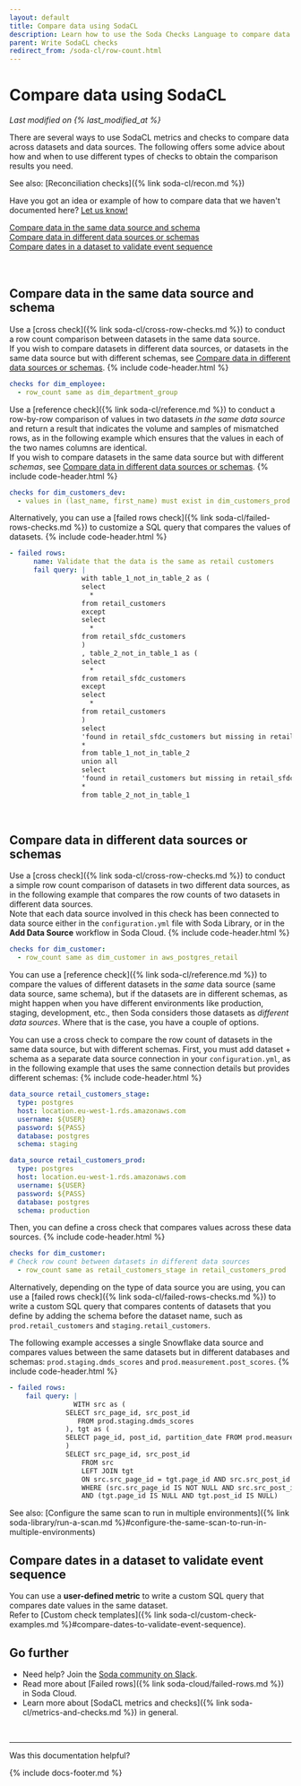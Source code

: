 ```yaml
---
layout: default
title: Compare data using SodaCL
description: Learn how to use the Soda Checks Language to compare data across datasets in the same, or different, data sources.
parent: Write SodaCL checks
redirect_from: /soda-cl/row-count.html
---
```


# Compare data using SodaCL  
*Last modified on {% last_modified_at %}*

There are several ways to use SodaCL metrics and checks to compare data across datasets and data sources. The following offers some advice about how and when to use different types of checks to obtain the comparison results you need.

See also: [Reconciliation checks]({% link soda-cl/recon.md %})

Have you got an idea or example of how to compare data that we haven't documented here? <a href="https://github.com/sodadata/docs/issues" target="_blank">Let us know!</a> 

[Compare data in the same data source and schema](#compare-data-in-the-same-data-source-and-schema)<br />
[Compare data in different data sources or schemas](#compare-data-in-different-data-sources-or-schemas)<br />
[Compare dates in a dataset to validate event sequence](#compare-dates-in-a-dataset-to-validate-event-sequence)<br />
<br />
<br />


## Compare data in the same data source and schema

Use a [cross check]({% link soda-cl/cross-row-checks.md %}) to conduct a row count comparison between datasets in the same data source. <br /> 
If you wish to compare datasets in different data sources, or datasets in the same data source but with different schemas, see [Compare data in different data sources or schemas](#compare-data-in-different-data-sources-or-schemas).
{% include code-header.html %}
```yaml
checks for dim_employee:
  - row_count same as dim_department_group
```

Use a [reference check]({% link soda-cl/reference.md %}) to conduct a row-by-row comparison of values in two datasets _in the same data source_ and return a result that indicates the volume and samples of mismatched rows, as in the following example which ensures that the values in each of the two names columns are identical.<br />
If you wish to compare datasets in the same data source but with different _schemas_, see [Compare data in different data sources or schemas](#compare-data-in-different-data-sources-or-schemas).
{% include code-header.html %}
```yaml
checks for dim_customers_dev:
  - values in (last_name, first_name) must exist in dim_customers_prod (last_name, first_name)
```

Alternatively, you can use a [failed rows check]({% link soda-cl/failed-rows-checks.md %}) to customize a SQL query that compares the values of datasets.
{% include code-header.html %}
```yaml
- failed rows:
      name: Validate that the data is the same as retail customers
      fail query: |
                  with table_1_not_in_table_2 as (
                  select
                    *
                  from retail_customers
                  except
                  select
                    *
                  from retail_sfdc_customers
                  )
                  , table_2_not_in_table_1 as (
                  select
                    *
                  from retail_sfdc_customers
                  except
                  select
                    *
                  from retail_customers
                  )
                  select
                  'found in retail_sfdc_customers but missing in retail_customers' as directionality,
                  *
                  from table_1_not_in_table_2
                  union all
                  select
                  'found in retail_customers but missing in retail_sfdc_customers' as directionality,
                  *
                  from table_2_not_in_table_1
```

<br />

## Compare data in different data sources or schemas

Use a [cross check]({% link soda-cl/cross-row-checks.md %}) to conduct a simple row count comparison of datasets in two different data sources, as in the following example that compares the row counts of two datasets in different data sources. <br />
Note that each data source involved in this check has been connected to data source either in the `configuration.yml` file with Soda Library, or in the **Add Data Source** workflow in Soda Cloud.
{% include code-header.html %}
```yaml
checks for dim_customer:
  - row_count same as dim_customer in aws_postgres_retail
```

You can use a [reference check]({% link soda-cl/reference.md %}) to compare the values of different datasets in the _same_ data source (same data source, same schema), but if the datasets are in different schemas, as might happen when you have different environments like production, staging, development, etc., then Soda considers those datasets as _different data sources_. Where that is the case, you have a couple of options.

You can use a cross check to compare the row count of datasets in the same data source, but with different schemas. First, you must add dataset + schema as a separate data source connection in your `configuration.yml`, as in the following example that uses the same connection details but provides different schemas:
{% include code-header.html %}
```yaml
data_source retail_customers_stage:
  type: postgres
  host: location.eu-west-1.rds.amazonaws.com
  username: ${USER}
  password: ${PASS}
  database: postgres
  schema: staging

data_source retail_customers_prod:
  type: postgres
  host: location.eu-west-1.rds.amazonaws.com
  username: ${USER}
  password: ${PASS}
  database: postgres
  schema: production
```
Then, you can define a cross check that compares values across these data sources.
{% include code-header.html %}
```yaml
checks for dim_customer:
# Check row count between datasets in different data sources
  - row_count same as retail_customers_stage in retail_customers_prod
```

Alternatively, depending on the type of data source you are using, you can use a [failed rows check]({% link soda-cl/failed-rows-checks.md %}) to write a custom SQL query that compares contents of datasets that you define by adding the schema before the dataset name, such as `prod.retail_customers` and `staging.retail_customers`. 

The following example accesses a single Snowflake data source and compares values between the same datasets but in different databases and schemas: `prod.staging.dmds_scores` and `prod.measurement.post_scores`.
{% include code-header.html %}
```yaml
- failed rows:
    fail query: |
                WITH src as (
              SELECT src_page_id, src_post_id
                 FROM prod.staging.dmds_scores
              ), tgt as (
              SELECT page_id, post_id, partition_date FROM prod.measurement.post_scores
              )
              SELECT src_page_id, src_post_id
                  FROM src
                  LEFT JOIN tgt
                  ON src.src_page_id = tgt.page_id AND src.src_post_id = tgt.post_id
                  WHERE (src.src_page_id IS NOT NULL AND src.src_post_id IS NOT NULL) 
                  AND (tgt.page_id IS NULL AND tgt.post_id IS NULL)
```

See also: [Configure the same scan to run in multiple environments]({% link soda-library/run-a-scan.md %}#configure-the-same-scan-to-run-in-multiple-environments)


## Compare dates in a dataset to validate event sequence

You can use a **user-defined metric** to write a custom SQL query that compares date values in the same dataset. <br />
Refer to [Custom check templates]({% link soda-cl/custom-check-examples.md %}#compare-dates-to-validate-event-sequence).



## Go further
* Need help? Join the <a href="https://community.soda.io/slack" target="_blank"> Soda community on Slack</a>.
* Read more about [Failed rows]({% link soda-cloud/failed-rows.md %}) in Soda Cloud.
* Learn more about [SodaCL metrics and checks]({% link soda-cl/metrics-and-checks.md %}) in general.
<br />

---

Was this documentation helpful?

<!-- LikeBtn.com BEGIN -->
<span class="likebtn-wrapper" data-theme="tick" data-i18n_like="Yes" data-ef_voting="grow" data-show_dislike_label="true" data-counter_zero_show="true" data-i18n_dislike="No"></span>
<script>(function(d,e,s){if(d.getElementById("likebtn_wjs"))return;a=d.createElement(e);m=d.getElementsByTagName(e)[0];a.async=1;a.id="likebtn_wjs";a.src=s;m.parentNode.insertBefore(a, m)})(document,"script","//w.likebtn.com/js/w/widget.js");</script>
<!-- LikeBtn.com END -->

{% include docs-footer.md %}